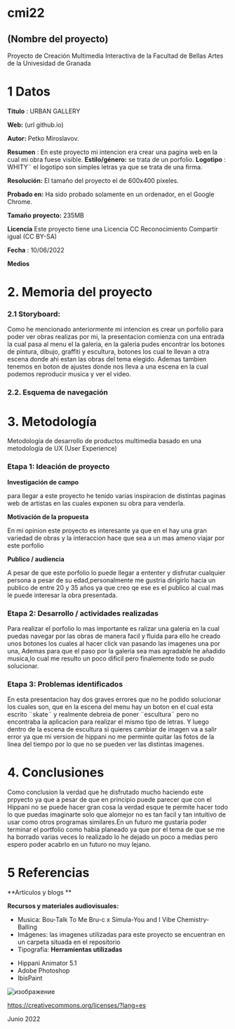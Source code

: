# cmi22

## (Nombre del proyecto)

Proyecto de Creación Multimedia Interactiva de la  Facultad de Bellas Artes de la Univesidad de Granada


# 1 Datos 

**Titulo** : URBAN GALLERY

**Web:**   (url github.io)

**Autor:**  Petko Miroslavov.

**Resumen** :
En este proyecto mi intencion era crear una pagina web en la cual mi obra fuese visible.
**Estilo/género:** 
se trata de un porfolio.
**Logotipo**
: WHITY¨  el logotipo son simples letras ya que se trata de una firma.


**Resolución:** El tamaño del proyecto el de 600x400 pixeles.

**Probado en:**  Ha sido probado solamente en un ordenador, en el Google Chrome.

**Tamaño proyecto:** 235MB 

**Licencia** Este proyecto tiene una Licencia CC Reconocimiento Compartir igual (CC BY-SA)

**Fecha** : 10/06/2022

**Medios** 
# 2. Memoria del proyecto 

### 2.1 Storyboard: 
Como he mencionado anteriormente mi intencion es crear un porfolio para poder ver obras realizas por mi, la presentacion comienza con una entrada la cual pasa al menu el la galeria, en la galeria pudes encontrar los botones de pintura, dibujo, graffiti y escultura, botones los cual te llevan a otra escena donde ahi estan las obras del tema elegido. Ademas tambien tenemos en boton de ajustes donde nos lleva a una escena en la cual podemos reproducir musica y ver el video.

### 2.2. Esquema de navegación 











# 3. Metodología

Metodología de desarrollo de productos multimedia basado en una metodología de UX (User Experience)



### Etapa 1: Ideación de proyecto

**Investigación de campo** 

para llegar a este proyecto he tenido varias inspiracion de distintas paginas web de artistas en las cuales exponen su obra para venderla.

**Motivación de la propuesta** 

En mi opinion este proyecto es interesante ya que en el hay una gran variedad de obras y la interaccion hace que sea a un mas ameno viajar por este porfolio 



**Publico / audiencia**

A pesar de que este porfolio lo puede llegar a ententer y disfrutar cualquier persona a pesar de su edad,personalmente me gustria dirigirlo hacia un publico de entre 20 y 35 años ya que creo qe ese es el publico al cual mas le puede interesar la obra presentada.



### Etapa 2: Desarrollo / actividades realizadas

Para realizar el porfolio lo mas importante es ralizar una galeria en la cual puedas navegar por las obras de manera facil y fluida para ello he creado unos botones los cuales al hacer click van pasando las imagenes una por una, 
Ademas para que el paso por la galeria sea mas agradable he añadido musica,lo cual me resulto un poco dificil pero finalemente todo se pudo solucionar.

### Etapa 3: Problemas identificados
 
 En esta presentacion hay dos graves errores que no he podido solucionar los cuales son, que en la escena del menu hay un boton en el cual esta escrito ¨skate¨ y realmente debreia de poner ¨escultura¨ pero no encontraba la aplicacion para realizar el mismo tipo de letras. Y luego dentro de la escena de escultura si quieres cambiar de imagen va a salir error ya que mi version de hippani no me perminte quitar las fotos de la linea del tiempo por lo que no se pueden ver las distintas imagenes.

# 4. Conclusiones 

Como conclusion la verdad que he disfrutado mucho haciendo este prpyecto ya que a pesar de que en principio puede parecer que con el Hippani no se puede hacer gran cosa la verdad esque te permite hacer todo lo que puedas imaginarte solo que alomejor no es tan facil y tan intuitivo de usar como otros programas similares.En un futuro me gustaria poder terminar el portfolio como habia planeado ya que por el tema de que se me ha borrado varias veces lo realizado lo he dejado un poco a medias pero espero poder acabrlo en un futuro no muy lejano.

# 5 Referencias 

**Artículos y blogs ** 

**Recursos y materiales audiovisuales:**

* Musica: 
Bou-Talk To Me
Bru-c x Simula-You and I
Vibe Chemistry-Balling
* Imágenes:
 las imagenes utilizadas para este proyecto se encuentran en un carpeta situada en el repositorio
* Tipografía:
**Herramientas utilizadas**

- Hippani Animator 5.1
- Adobe Photoshop
- IbisPaint



![изображение](https://user-images.githubusercontent.com/106822113/173119035-6a5d1bac-03cc-4c1c-8545-034f0542a4e2.png)

https://creativecommons.org/licenses/?lang=es

Junio 2022
